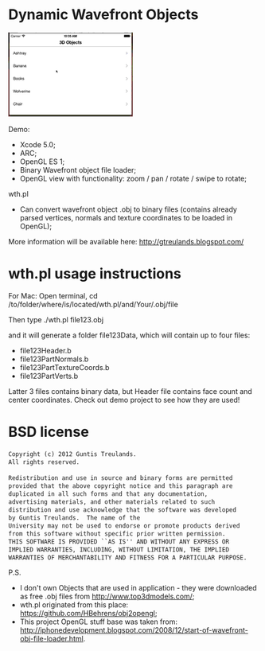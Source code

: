 Dynamic Wavefront Objects
===

![PreviewImage](https://github.com/GuntisTreulands/dwo/blob/master/example.gif?raw=true)


Demo:

 - Xcode 5.0;
 - ARC;
 - OpenGL ES 1;
 - Binary Wavefront object file loader;
 - OpenGL view with functionality: zoom / pan / rotate / swipe to rotate;

wth.pl

 - Can convert wavefront object .obj to binary files (contains already parsed vertices, normals and texture coordinates to be loaded in OpenGL); 
 
More information will be available here: http://gtreulands.blogspot.com/


wth.pl usage instructions
===

For Mac:
Open terminal, cd /to/folder/where/is/located/wth.pl/and/Your/.obj/file

Then type ./wth.pl file123.obj

and it will generate a folder file123Data, which will contain up to four files:
 - file123Header.b
 - file123PartNormals.b
 - file123PartTextureCoords.b
 - file123PartVerts.b

Latter 3 files contains binary data, but Header file contains face count and center coordinates. Check out demo project to see how they are used!

BSD license
===

	Copyright (c) 2012 Guntis Treulands.
	All rights reserved.

	Redistribution and use in source and binary forms are permitted
	provided that the above copyright notice and this paragraph are
	duplicated in all such forms and that any documentation,
	advertising materials, and other materials related to such
	distribution and use acknowledge that the software was developed
	by Guntis Treulands.  The name of the
	University may not be used to endorse or promote products derived
	from this software without specific prior written permission.
	THIS SOFTWARE IS PROVIDED ``AS IS'' AND WITHOUT ANY EXPRESS OR
	IMPLIED WARRANTIES, INCLUDING, WITHOUT LIMITATION, THE IMPLIED
	WARRANTIES OF MERCHANTABILITY AND FITNESS FOR A PARTICULAR PURPOSE.
	

P.S. 
 - I don't own Objects that are used in application - they were downloaded as free .obj files from http://www.top3dmodels.com/;
 - wth.pl originated from this place: https://github.com/HBehrens/obj2opengl;
 - This project OpenGL stuff base was taken from: http://iphonedevelopment.blogspot.com/2008/12/start-of-wavefront-obj-file-loader.html.